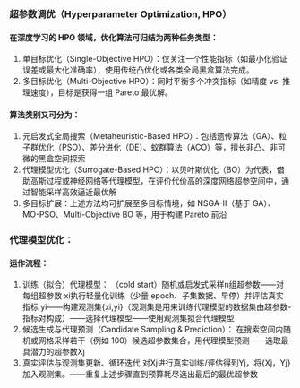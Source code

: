 ### 超参数调优（Hyperparameter Optimization, HPO）

#### 在深度学习的 HPO 领域，优化算法可归结为两种任务类型：
1. 单目标优化（Single-Objective HPO）：仅关注一个性能指标（如最小化验证误差或最大化准确率），使用传统凸优化或各类全局黑盒算法完成。
2. 多目标优化（Multi-Objective HPO）：同时平衡多个冲突指标（如精度 vs. 推理速度），目标是获得一组 Pareto 最优解。

#### 算法类别又可分为：
1. 元启发式全局搜索（Metaheuristic-Based HPO）：包括遗传算法（GA）、粒子群优化（PSO）、差分进化（DE）、蚁群算法（ACO）等，擅长非凸、非可微的黑盒空间探索 
2. 代理模型优化（Surrogate-Based HPO）：以贝叶斯优化（BO）为代表，借助高斯过程或神经网络等代理模型，在评价代价高的深度网络超参空间中，通过智能采样高效逼近最优解 
3. 多目标扩展：上述方法均可扩展至多目标情境，如 NSGA-II（基于 GA）、MO-PSO、Multi-Objective BO 等，用于构建 Pareto 前沿

### 代理模型优化：
#### 运作流程：
1. 训练（拟合）代理模型：
   （cold start）随机或启发式采样n组超参数——对每组超参数 xi执行轻量化训练（少量 epoch、子集数据、早停）并评估真实指标 yi——构建观测集{xi,yi}（观测集是用来训练代理模型的数据集由超参数-指标对构成）——选择代理模型——使用观测集拟合代理模型
2. 候选生成与代理预测（Candidate Sampling & Prediction）：
   在搜索空间内随机或网格采样若干（例如 100）候选超参数集合，用代理模型预测——选取最具潜力的超参数Xj
3. 真实评估与观测集更新、循环迭代
   对Xj进行真实训练/评估得到Yj，将{Xj，Yj}加入观测集。——重复上述步骤直到预算耗尽选出最后的最优超参数
